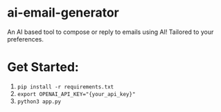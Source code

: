 # ai-email-generator
An AI based tool to compose or reply to emails using AI! Tailored to your preferences.
# Get Started:
1. ```pip install -r requirements.txt```
2. ```export OPENAI_API_KEY="{your_api_key}"```
3. ```python3 app.py```